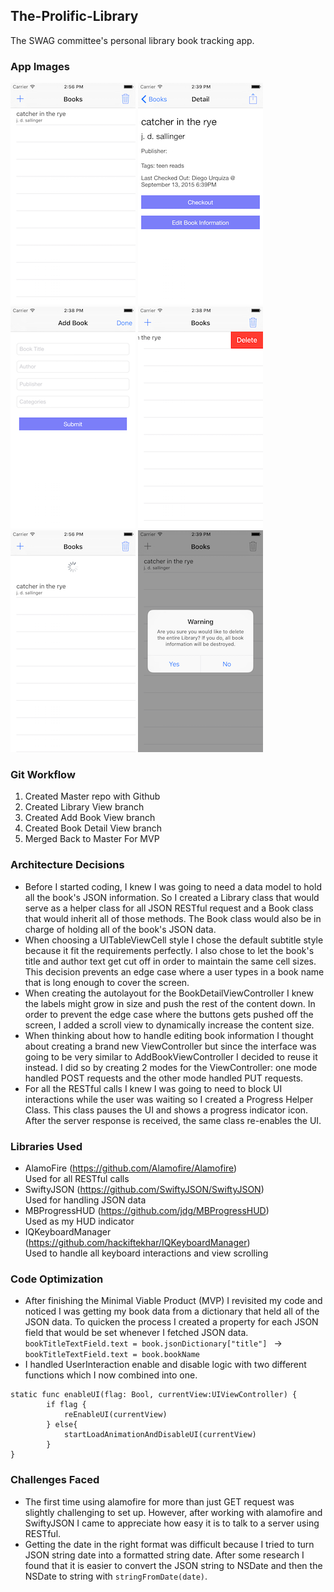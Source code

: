 ## The-Prolific-Library ##
The SWAG committee's personal library book tracking app.

### App Images ###
![alt tag](https://raw.githubusercontent.com/dspaces1/The-Prolific-Library/master/App%20Screenshots/LandingScreen.png?token=AD4GsrifLPiILTKVxlMtOAaJdUK-0mUUks5V_wJvwA%3D%3D) ![alt tag](https://raw.githubusercontent.com/dspaces1/The-Prolific-Library/master/App%20Screenshots/BookDetails.png?token=AD4Gsp7UoiXsZ8pxeK72hfHSmeit71k4ks5V_wLBwA%3D%3D) ![alt tag](https://raw.githubusercontent.com/dspaces1/The-Prolific-Library/master/App%20Screenshots/AddBook.png?token=AD4Gsn4XWQDCVaEaQKXjUC_MD-3FjOZ3ks5V_wMJwA%3D%3D) ![alt tag](https://raw.githubusercontent.com/dspaces1/The-Prolific-Library/master/App%20Screenshots/DeleteBook.png?token=AD4GslB2sMuly6UYg1LYr_1_1rIGlQ8Eks5V_xFLwA%3D%3D)
![alt tag](https://raw.githubusercontent.com/dspaces1/The-Prolific-Library/master/App%20Screenshots/PullToRefresh.png?token=AD4Gsv4LqcmV0uXObSWF3f5LcS2S5O3Hks5V_xnlwA%3D%3D)
![alt tag](https://raw.githubusercontent.com/dspaces1/The-Prolific-Library/master/App%20Screenshots/WarningMessage.png?token=AD4GsgCAeFcvuD6hycq1U2DQISH3VixLks5V_xn5wA%3D%3D)

### Git Workflow ###
1. Created Master repo with Github
2. Created Library View branch
3. Created Add Book View branch
4. Created Book Detail View branch
5. Merged Back to Master For MVP

### Architecture Decisions ###
- Before I started coding, I knew I was going to need a data model to hold all the book's JSON information. So I created a Library class that would serve as a helper class for all JSON RESTful request and a Book class that would inherit all of those methods. The Book class would also be in charge of holding all of the book's JSON data.
- When choosing a UITableViewCell style I chose the default subtitle style because it fit the requirements perfectly. I also chose to let the book's title and author text get cut off in order to maintain the same cell sizes. This decision prevents an edge case where a user types in a book name that is long enough to cover the screen. 
- When creating the autolayout for the BookDetailViewController I knew the labels might grow in size and push the rest of the content down. In order to prevent the edge case where the buttons gets pushed off the screen, I added a scroll view to dynamically increase the content size.
- When thinking about how to handle editing book information I thought about creating a brand new ViewController but since the interface was going to be very similar to AddBookViewController I decided to reuse it instead. I did so by creating 2 modes for the ViewController: one mode handled POST requests and the other mode handled PUT requests.
- For all the RESTful calls I knew I was going to need to block UI interactions while the user was waiting so I created a Progress Helper Class. This class pauses the UI and shows a progress indicator icon. After the server response is received, the same class re-enables the UI.

### Libraries Used ###
- AlamoFire (https://github.com/Alamofire/Alamofire) <br />
Used for all RESTful calls
- SwiftyJSON (https://github.com/SwiftyJSON/SwiftyJSON) <br />
Used for handling JSON data
- MBProgressHUD (https://github.com/jdg/MBProgressHUD) <br />
Used as my HUD indicator 
- IQKeyboardManager (https://github.com/hackiftekhar/IQKeyboardManager) <br />
Used to handle all keyboard interactions and view scrolling

### Code Optimization ###
- After finishing the Minimal Viable Product (MVP) I revisited my code and noticed I was getting my book data from a dictionary that held all of the JSON data. To quicken the process I created a property for each JSON field that would be set whenever I fetched JSON data. <br />
```bookTitleTextField.text = book.jsonDictionary["title"] ``` -> ```bookTitleTextField.text = book.bookName```
- I handled UserInteraction enable and disable logic with two different functions which I now combined into one.
```
static func enableUI(flag: Bool, currentView:UIViewController) {
        if flag {
            reEnableUI(currentView)
        } else{
            startLoadAnimationAndDisableUI(currentView)
        }
}
```

### Challenges Faced ###
- The first time using alamofire for more than just GET request was slightly challenging to set up. However, after working with alamofire and SwiftyJSON I came to appreciate how easy it is to talk to a server using RESTful.
- Getting the date in the right format was difficult because I tried to turn JSON string date into a formatted string date. After some research I found that it is easier to convert the JSON string to NSDate and then the NSDate to string with ```stringFromDate(date)```.

